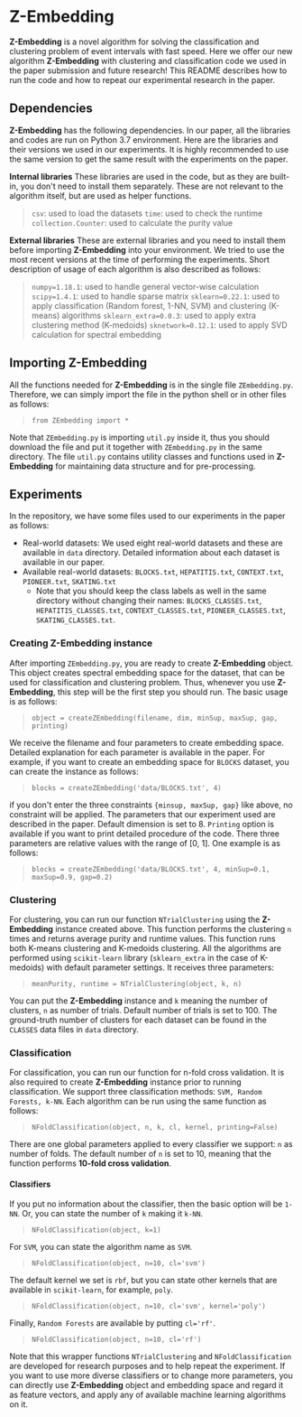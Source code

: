# Z-Embedding
**Z-Embedding** is a novel algorithm for solving the classification and clustering problem of event intervals with fast speed.  Here we offer our new algorithm **Z-Embedding** with clustering and classification code we used in the paper submission and future research! This README describes how to run the code and how to repeat our experimental research in the paper.

## Dependencies
**Z-Embedding**  has the following dependencies. In our paper, all the libraries and codes are run on Python 3.7 environment. Here are the libraries and their versions we used in our experiments. It is highly recommended to use the same version to get the same result with the experiments on the paper.

**Internal libraries**
These libraries are used in the code, but as they are built-in, you don't need to install them separately. These are not relevant to the algorithm itself, but are used as helper functions.
> `csv`: used to load the datasets
> `time`: used to check the runtime
> `collection.Counter`: used to calculate the purity value

**External libraries**
These are external libraries and you need to install them before importing **Z-Embedding** into your environment. We tried to use the most recent versions at the time of performing the experiments. Short description of usage of each algorithm is also described as follows:
> `numpy=1.18.1`: used to handle general vector-wise calculation
> `scipy=1.4.1`: used to handle sparse matrix
> `sklearn=0.22.1`: used to apply classification (Random forest, 1-NN, SVM) and clustering (K-means) algorithms
> `sklearn_extra=0.0.3`: used to apply extra clustering method (K-medoids)
> `sknetwork=0.12.1`: used to apply SVD calculation for spectral embedding


## Importing Z-Embedding
All the functions needed for **Z-Embedding** is in the single file `ZEmbedding.py`. Therefore, we can simply import the file in the python shell or in other files as follows:
>  `from ZEmbedding import *` 

Note that `ZEmbedding.py` is importing `util.py` inside it, thus you should download the file and put it together with `ZEmbedding.py` in the same directory. The file `util.py` contains utility classes and functions used in  **Z-Embedding** for maintaining data structure and for pre-processing.



## Experiments
In the repository, we have some files used to our experiments in the paper as follows:
- Real-world datasets: We used eight real-world datasets and these are available in `data` directory. Detailed information about each dataset is available in our paper. 
 - Available real-world datasets: `BLOCKS.txt`, `HEPATITIS.txt`, `CONTEXT.txt`, `PIONEER.txt`, `SKATING.txt`
	 - Note that you should keep the class labels as well in the same directory without changing their names: `BLOCKS_CLASSES.txt`, `HEPATITIS_CLASSES.txt`, `CONTEXT_CLASSES.txt`, `PIONEER_CLASSES.txt`, `SKATING_CLASSES.txt`. 


### Creating Z-Embedding instance
After importing `ZEmbedding.py`, you are ready to create **Z-Embedding** object. This object creates spectral embedding space for the dataset, that can be used for classification and clustering problem. Thus, whenever you use **Z-Embedding**, this step will be the first step you should run. The basic usage is as follows:
>  `object = createZEmbedding(filename, dim, minSup, maxSup, gap, printing)` 

We receive the filename and four parameters to create embedding space. Detailed explanation for each parameter is available in the paper. For example, if you want to create an embedding space for `BLOCKS` dataset, you can create the instance as follows:
>  `blocks = createZEmbedding('data/BLOCKS.txt', 4)` 

if you don't enter the three constraints `{minsup, maxSup, gap}` like above, no constraint will be applied. The parameters that our experiment used are described in the paper. Default dimension is set to 8. `Printing` option is available if you want to print detailed procedure of the code. There three parameters are relative values with the range of [0, 1]. One example is as follows:
>  `blocks = createZEmbedding('data/BLOCKS.txt', 4, minSup=0.1, maxSup=0.9, gap=0.2)` 

### Clustering
For clustering, you can run our function `NTrialClustering` using the **Z-Embedding** instance created above. This function performs the clustering `n` times and returns average purity and runtime values. This function runs both K-means clustering and K-medoids clustering. All the algorithms are performed using `scikit-learn` library (`sklearn_extra` in the case of K-medoids) with default parameter settings. It receives three parameters:

>  `meanPurity, runtime = NTrialClustering(object, k, n)` 

You can put the **Z-Embedding** instance and `k` meaning the number of clusters, `n` as number of trials. Default number of trials is set to 100. The ground-truth number of clusters for each dataset can be found in the `CLASSES` data files in `data` directory.

### Classification

For classification, you can run our function for n-fold cross validation. It is also required to create **Z-Embedding** instance prior to running classification. We support three classification methods: `SVM, Random Forests, k-NN`. Each algorithm can be run using the same function as follows:

>  `NFoldClassification(object, n, k, cl, kernel, printing=False)`

There are one global parameters applied to every classifier we support: `n` as number of folds. The default number of `n` is set to 10, meaning that the function performs **10-fold cross validation**.

#### Classifiers
If you put no information about the classifier, then the basic option will be `1-NN`. Or, you can state the number of `k` making it `k-NN`.
>  `NFoldClassification(object, k=1)`

For `SVM`, you can state  the algorithm name as `SVM`. 

>  `NFoldClassification(object, n=10, cl='svm')`
>  
The default kernel we set is `rbf`, but you can state other kernels that are available in `scikit-learn`, for example, `poly`.

>  `NFoldClassification(object, n=10, cl='svm', kernel='poly')`

Finally, `Random Forests` are available by putting `cl='rf'`.

>  `NFoldClassification(object, n=10, cl='rf')`

Note that this wrapper functions `NTrialClustering` and `NFoldClassification` are developed for research purposes and to help repeat the experiment. If you want to use more diverse classifiers or to change more parameters, you can directly use **Z-Embedding** object and embedding space and regard it as feature vectors, and apply any of available machine learning algorithms on it. 
